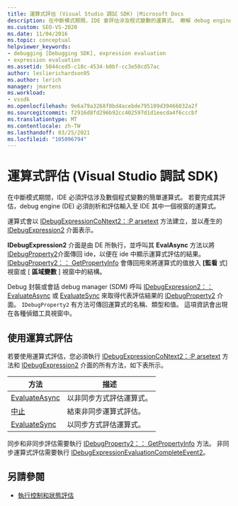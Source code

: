 ```yaml
---
title: 運算式評估 (Visual Studio 調試 SDK) |Microsoft Docs
description: 在中斷模式期間，IDE 會評估涉及程式變數的運算式。 瞭解 debug engine 如何剖析和評估運算式。
ms.custom: SEO-VS-2020
ms.date: 11/04/2016
ms.topic: conceptual
helpviewer_keywords:
- debugging [Debugging SDK], expression evaluation
- expression evaluation
ms.assetid: 5044ced5-c18c-4534-b0bf-cc3e50cd57ac
author: leslierichardson95
ms.author: lerich
manager: jmartens
ms.workload:
- vssdk
ms.openlocfilehash: 9e6a79a3268f0bd4acebde795109d39466032a2f
ms.sourcegitcommit: f2916d8fd296b92cc402597d1d1eecda4f6cccbf
ms.translationtype: MT
ms.contentlocale: zh-TW
ms.lasthandoff: 03/25/2021
ms.locfileid: "105096794"
---
```

# <a name="expression-evaluation-visual-studio-debugging-sdk"></a>運算式評估 (Visual Studio 調試 SDK) 
在中斷模式期間，IDE 必須評估涉及數個程式變數的簡單運算式。 若要完成其評估，debug engine (DE) 必須剖析和評估輸入至 IDE 其中一個視窗的運算式。

 運算式會以 [IDebugExpressionCoNtext2：:P arsetext](../../extensibility/debugger/reference/idebugexpressioncontext2-parsetext.md) 方法建立，並以產生的 [IDebugExpression2](../../extensibility/debugger/reference/idebugexpression2.md) 介面表示。

 **IDebugExpression2** 介面是由 DE 所執行，並呼叫其 **EvalAsync** 方法以將 [IDebugProperty2](../../extensibility/debugger/reference/idebugproperty2.md)介面傳回 ide，以便在 ide 中顯示運算式評估的結果。 [IDebugProperty2：： GetPropertyInfo](../../extensibility/debugger/reference/idebugproperty2-getpropertyinfo.md) 會傳回用來將運算式的值放入 **[監看** 式] 視窗或 [ **區域變數** ] 視窗中的結構。

 Debug 封裝或會話 debug manager (SDM) 呼叫 [IDebugExpression2：： EvaluateAsync](../../extensibility/debugger/reference/idebugexpression2-evaluateasync.md) 或 [EvaluateSync](../../extensibility/debugger/reference/idebugexpression2-evaluatesync.md) 來取得代表評估結果的 [IDebugProperty2](../../extensibility/debugger/reference/idebugproperty2.md) 介面。 `IDebugProperty2` 有方法可傳回運算式的名稱、類型和值。 這項資訊會出現在各種偵錯工具視窗中。

## <a name="using-expression-evaluation"></a>使用運算式評估
 若要使用運算式評估，您必須執行 [IDebugExpressionCoNtext2：:P arsetext](../../extensibility/debugger/reference/idebugexpressioncontext2-parsetext.md) 方法和 [IDebugExpression2](../../extensibility/debugger/reference/idebugexpression2.md) 介面的所有方法，如下表所示。

|方法|描述|
|------------|-----------------|
|[EvaluateAsync](../../extensibility/debugger/reference/idebugexpression2-evaluateasync.md)|以非同步方式評估運算式。|
|[中止](../../extensibility/debugger/reference/idebugexpression2-abort.md)|結束非同步運算式評估。|
|[EvaluateSync](../../extensibility/debugger/reference/idebugexpression2-evaluatesync.md)|以同步方式評估運算式。|

 同步和非同步評估需要執行 [IDebugProperty2：： GetPropertyInfo](../../extensibility/debugger/reference/idebugproperty2-getpropertyinfo.md) 方法。 非同步運算式評估需要執行 [IDebugExpressionEvaluationCompleteEvent2](../../extensibility/debugger/reference/idebugexpressionevaluationcompleteevent2.md)。

## <a name="see-also"></a>另請參閱
- [執行控制和狀態評估](../../extensibility/debugger/execution-control-and-state-evaluation.md)
